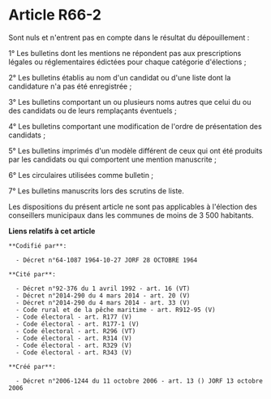 # Article R66-2

Sont nuls et n'entrent pas en compte dans le résultat du dépouillement :

1° Les bulletins dont les mentions ne répondent pas aux prescriptions légales ou réglementaires édictées pour chaque
catégorie d'élections ;

2° Les bulletins établis au nom d'un candidat ou d'une liste dont la candidature n'a pas été enregistrée ;

3° Les bulletins comportant un ou plusieurs noms autres que celui du ou des candidats ou de leurs remplaçants éventuels ;

4° Les bulletins comportant une modification de l'ordre de présentation des candidats ;

5° Les bulletins imprimés d'un modèle différent de ceux qui ont été produits par les candidats ou qui comportent une mention
manuscrite ;

6° Les circulaires utilisées comme bulletin ;

7° Les bulletins manuscrits lors des scrutins de liste.

Les dispositions du présent article ne sont pas applicables à l'élection des conseillers municipaux dans les communes de
moins de 3 500 habitants.

**Liens relatifs à cet article**

	**Codifié par**:

	  - Décret n°64-1087 1964-10-27 JORF 28 OCTOBRE 1964

	**Cité par**:

	  - Décret n°92-376 du 1 avril 1992 - art. 16 (VT)
	  - Décret n°2014-290 du 4 mars 2014 - art. 20 (V)
	  - Décret n°2014-290 du 4 mars 2014 - art. 33 (V)
	  - Code rural et de la pêche maritime - art. R912-95 (V)
	  - Code électoral - art. R177 (V)
	  - Code électoral - art. R177-1 (V)
	  - Code électoral - art. R296 (VT)
	  - Code électoral - art. R314 (V)
	  - Code électoral - art. R329 (V)
	  - Code électoral - art. R343 (V)

	**Créé par**:

	  - Décret n°2006-1244 du 11 octobre 2006 - art. 13 () JORF 13 octobre 2006
